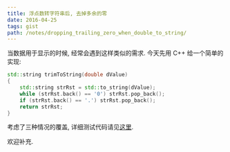 ```yaml
---
title: 浮点数转字符串后, 去掉多余的零
date: 2016-04-25
tags: gist
path: /notes/dropping_trailing_zero_when_double_to_string/
---
```


当数据用于显示的时候, 经常会遇到这样类似的需求. 今天先用 C++ 给一个简单的实现:

```cpp
std::string trimToString(double dValue)
{
    std::string strRst = std::to_string(dValue);
    while (strRst.back() == '0') strRst.pop_back();
    if (strRst.back() == '.') strRst.pop_back();
    return strRst;
}
```

考虑了三种情况的覆盖, 详细测试代码请见[这里](https://gist.github.com/pezy/33b6fb351cae8b8b820162a4e54ef0bf).

欢迎补充.